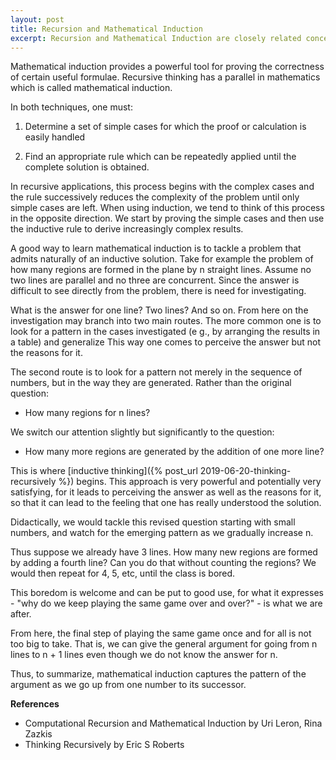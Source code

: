```yaml
---
layout: post
title: Recursion and Mathematical Induction
excerpt: Recursion and Mathematical Induction are closely related concepts. This article looks at how they are related. These are the notes from the paper Computational Recursion and Mathematical Induction by Uri Leron, Rina Zazkis.
---
```


Mathematical induction provides a powerful tool for proving the correctness of certain useful formulae. Recursive thinking has a parallel in mathematics which is called mathematical induction.

In both techniques, one must:

1. Determine a set of simple cases for which the proof or calculation is easily handled

2. Find an appropriate rule which can be repeatedly applied until the complete solution is obtained.

In recursive applications, this process begins with the complex cases and the rule successively reduces the complexity of the problem until only simple cases are left. When using induction, we tend to think of this process in the opposite direction. We start by proving the simple cases and then use the inductive rule to derive increasingly complex results. 

A good way to learn mathematical induction is to
tackle a problem that admits naturally of an inductive solution. Take for example the problem of how many regions are formed in the plane by n straight lines. Assume no two lines are parallel and no three are concurrent. Since the answer is difficult to see directly from the problem, there is need for investigating.

What is the answer for one line? Two lines? And so on. From here on the investigation may branch into two main routes. The more common one is to look for a pattern in the cases investigated (e g., by arranging the results in a table) and generalize This way one comes to perceive the answer but not the reasons for it. 

The second route is to look for a pattern not merely in the sequence of numbers, but in the way they are generated. Rather than the original question: 

- How many regions for n lines? 

We switch our attention slightly but significantly to the question: 

- How many more regions are generated by the addition of one more line? 

This is where [inductive thinking]({% post_url 2019-06-20-thinking-recursively %}) begins. This approach is very powerful and potentially very satisfying, for it leads to perceiving the answer as well as the reasons for it, so that it can lead to the feeling that one has really understood the solution. 

Didactically, we would tackle this revised question starting with small numbers, and watch for the emerging pattern as we gradually increase n. 

Thus suppose we already have 3 lines. How many new regions are formed by adding a fourth line? Can you do that without counting the regions? We would then repeat for 4, 5, etc, until the class is bored. 

This boredom is welcome and can be put to good use, for what it expresses - "why do we keep playing the same game over and over?" - is what we are after. 

From here, the final step of playing the same game once and for all is not too big to take. That is, we can give the general argument for going from n lines to n + 1 lines even though we do not know the answer for n.

Thus, to summarize, mathematical induction captures the pattern of the argument as we go up from one number to its successor. 

**References**

- Computational Recursion and Mathematical Induction by Uri Leron, Rina Zazkis
- Thinking Recursively by Eric S Roberts
